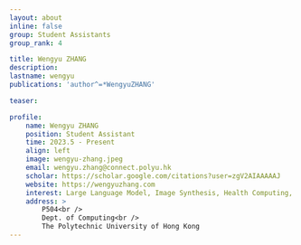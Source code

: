 ```yaml
---
layout: about
inline: false
group: Student Assistants
group_rank: 4

title: Wengyu ZHANG
description: 
lastname: wengyu
publications: 'author^=*WengyuZHANG'

teaser: 

profile:
    name: Wengyu ZHANG
    position: Student Assistant
    time: 2023.5 - Present
    align: left
    image: wengyu-zhang.jpeg
    email: wengyu.zhang@connect.polyu.hk
    scholar: https://scholar.google.com/citations?user=zgV2AIAAAAAJ
    website: https://wengyuzhang.com
    interest: Large Language Model, Image Synthesis, Health Computing, Graph Learning
    address: >
        P504<br />
        Dept. of Computing<br />
        The Polytechnic University of Hong Kong
---
```


<!-- # Student Assistants

**Wengyu ZHANG**

Student Assistant, Undergraduate Student, Department of Computing, The Hong Kong Polytechnic University

[Homepage](https://wengyuzhang.com)
[Google Scholar](https://scholar.google.com/citations?user=zgV2AIAAAAAJ)
[wengyu.zhang@connect.polyu.hk](mailto:wengyu.zhang@connect.polyu.hk) -->